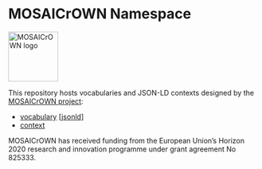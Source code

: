 MOSAICrOWN Namespace
====================

<img alt="MOSAICrOWN logo" width="100" aligh="right"
     src="https://mosaicrown.eu/wp-content/uploads/2018/12/MOSAICrOWN3.png">

This repository hosts vocabularies and JSON-LD contexts
designed by the [MOSAICrOWN project][1]:

* [vocabulary](./vocabulary.jsonld) [[jsonld](./vocabulary.jsonld)]
* [context](./context.jsonld) 

MOSAICrOWN has received funding from the European Union’s Horizon 2020 research and innovation programme under grant agreement No 825333.

[1]: https://mosaicrown.eu/
